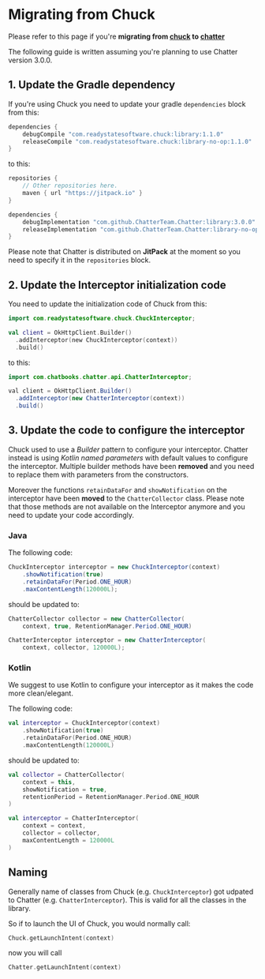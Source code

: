 # Migrating from Chuck

Please refer to this page if you're **migrating from [chuck](https://github.com/jgilfelt/chuck) to [chatter](https://github.com/ChatterTeam/chatter)**

The following guide is written assuming you're planning to use Chatter version 3.0.0.

## 1. Update the Gradle dependency

If you're using Chuck you need to update your gradle `dependencies` block from this:

```groovy
dependencies {
    debugCompile "com.readystatesoftware.chuck:library:1.1.0"
    releaseCompile "com.readystatesoftware.chuck:library-no-op:1.1.0"
}
```

to this:

```groovy
repositories {
    // Other repositories here.
    maven { url "https://jitpack.io" }
}

dependencies {
    debugImplementation "com.github.ChatterTeam.Chatter:library:3.0.0"
    releaseImplementation "com.github.ChatterTeam.Chatter:library-no-op:3.0.0"
}
```

Please note that Chatter is distributed on **JitPack** at the moment so you need to specify it in the `repositories` block.

## 2. Update the Interceptor initialization code

You need to update the initialization code of Chuck from this:

```kotlin
import com.readystatesoftware.chuck.ChuckInterceptor;

val client = OkHttpClient.Builder()
  .addInterceptor(new ChuckInterceptor(context))
  .build()
```

to this:

```java 
import com.chatbooks.chatter.api.ChatterInterceptor;

val client = OkHttpClient.Builder()
  .addInterceptor(new ChatterInterceptor(context))
  .build()
```

## 3. Update the code to configure the interceptor

Chuck used to use a _Builder_ pattern to configure your interceptor. Chatter instead is using _Kotlin named parameters_ with default values to configure the interceptor. Multiple builder methods have been **removed** and you need to replace them with parameters from the constructors.

Moreover the functions `retainDataFor` and `showNotification` on the interceptor have been **moved** to the `ChatterCollector` class. Please note that those methods are not available on the Interceptor anymore and you need to update your code accordingly.

### Java

The following code:

```java
ChuckInterceptor interceptor = new ChuckInterceptor(context)
    .showNotification(true)
    .retainDataFor(Period.ONE_HOUR)
    .maxContentLength(120000L);
```

should be updated to:

```java
ChatterCollector collector = new ChatterCollector(
    context, true, RetentionManager.Period.ONE_HOUR)

ChatterInterceptor interceptor = new ChatterInterceptor(
    context, collector, 120000L);
```

### Kotlin

We suggest to use Kotlin to configure your interceptor as it makes the code more clean/elegant.

The following code:

```kotlin
val interceptor = ChuckInterceptor(context)
    .showNotification(true)
    .retainDataFor(Period.ONE_HOUR)
    .maxContentLength(120000L)
```

should be updated to:

```kotlin
val collector = ChatterCollector(
    context = this,
    showNotification = true,
    retentionPeriod = RetentionManager.Period.ONE_HOUR
)

val interceptor = ChatterInterceptor(
    context = context,
    collector = collector,
    maxContentLength = 120000L
)
```

## Naming

Generally name of classes from Chuck (e.g. `ChuckInterceptor`) got udpated to Chatter (e.g. `ChatterInterceptor`). This is valid for all the classes in the library.

So if to launch the UI of Chuck, you would normally call:

```kotlin
Chuck.getLaunchIntent(context)
```

now you will call

```kotlin
Chatter.getLaunchIntent(context)
```